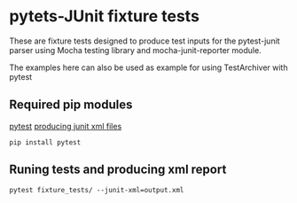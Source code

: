 # pytets-JUnit fixture tests
These are fixture tests designed to produce test inputs for the pytest-junit parser using Mocha testing library and mocha-junit-reporter module.

The examples here can also be used as example for using TestArchiver with pytest

## Required pip modules
[pytest](https://docs.pytest.org/en/3.0.2/contents.html)
[producing junit xml files](https://docs.pytest.org/en/3.0.2/usage.html#creating-junitxml-format-files)
```
pip install pytest
```

## Runing tests and producing xml report
```
pytest fixture_tests/ --junit-xml=output.xml
```
